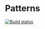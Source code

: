 # Patterns
[![Build status](https://ci.appveyor.com/api/projects/status/j3u5677p6pawww2s?svg=true)](https://ci.appveyor.com/project/AAB-87/patterns)
